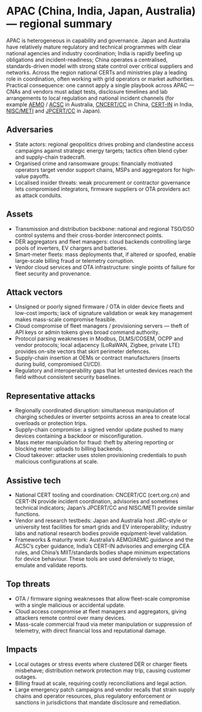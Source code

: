 # APAC (China, India, Japan, Australia) — regional summary

APAC is heterogeneous in capability and governance. Japan and Australia have relatively mature regulatory and 
technical programmes with clear national agencies and industry coordination; India is rapidly beefing up obligations 
and incident-readiness; China operates a centralised, standards-driven model with strong state control over critical 
suppliers and networks. Across the region national CERTs and ministries play a leading role in coordination, 
often working with grid operators or market authorities. Practical consequence: one cannot apply a single playbook 
across APAC — CNAs and vendors must adapt tests, disclosure timelines and lab arrangements to local regulation and 
national incident channels (for example [AEMO](https://www.aemo.com.au/) / [ACSC](https://www.cyber.gov.au/) in Australia, 
[CNCERT/CC](https://www.cert.org.cn/publish/english/index.html) in China, [CERT-IN](https://www.cert-in.org.in) in 
India, [NISC/METI](https://www.nisc.go.jp/eng/index.html) and [JPCERT/CC](https://www.jpcert.or.jp/english/) in Japan).

## Adversaries

* State actors: regional geopolitics drives probing and clandestine access campaigns against strategic energy targets; tactics often blend cyber and supply-chain tradecraft.
* Organised crime and ransomware groups: financially motivated operators target vendor support chains, MSPs and aggregators for high-value payoffs.
* Localised insider threats: weak procurement or contractor governance lets compromised integrators, firmware suppliers or OTA providers act as attack conduits.

## Assets

* Transmission and distribution backbone: national and regional TSO/DSO control systems and their cross-border interconnect points.
* DER aggregators and fleet managers: cloud backends controlling large pools of inverters, EV chargers and batteries.
* Smart-meter fleets: mass deployments that, if altered or spoofed, enable large-scale billing fraud or telemetry corruption.
* Vendor cloud services and OTA infrastructure: single points of failure for fleet security and provenance.

## Attack vectors

* Unsigned or poorly signed firmware / OTA in older device fleets and low-cost imports; lack of signature validation or weak key management makes mass-scale compromise feasible.
* Cloud compromise of fleet managers / provisioning servers — theft of API keys or admin tokens gives broad command authority.
* Protocol parsing weaknesses in Modbus, DLMS/COSEM, OCPP and vendor protocols; local adjacency (LoRaWAN, Zigbee, private LTE) provides on-site vectors that skirt perimeter defences.
* Supply-chain insertion at OEMs or contract manufacturers (inserts during build, compromised CI/CD).
* Regulatory and interoperability gaps that let untested devices reach the field without consistent security baselines.

## Representative attacks

* Regionally coordinated disruption: simultaneous manipulation of charging schedules or inverter setpoints across an area to create local overloads or protection trips.
* Supply-chain compromise: a signed vendor update pushed to many devices containing a backdoor or misconfiguration.
* Mass meter manipulation for fraud: theft by altering reporting or blocking meter uploads to billing backends.
* Cloud takeover: attacker uses stolen provisioning credentials to push malicious configurations at scale.

## Assistive tech

* National CERT tooling and coordination: CNCERT/CC (cert.org.cn) and CERT-IN provide incident coordination, advisories and sometimes technical indicators; Japan’s JPCERT/CC and NISC/METI provide similar functions.
* Vendor and research testbeds: Japan and Australia host JRC-style or university test facilities for smart grids and EV interoperability; industry labs and national research bodies provide equipment-level validation.
* Frameworks & maturity work: Australia’s AEMO/AEMC guidance and the ACSC’s cyber guidance, India’s CERT-IN advisories and emerging CEA rules, and China’s MIIT/standards bodies shape minimum expectations for device behaviour. These tools are used defensively to triage, emulate and validate reports.

## Top threats

* OTA / firmware signing weaknesses that allow fleet-scale compromise with a single malicious or accidental update.
* Cloud access compromise at fleet managers and aggregators, giving attackers remote control over many devices.
* Mass-scale commercial fraud via meter manipulation or suppression of telemetry, with direct financial loss and reputational damage.

## Impacts

* Local outages or stress events where clustered DER or charger fleets misbehave; distribution network protection may trip, causing customer outages.
* Billing fraud at scale, requiring costly reconciliations and legal action.
* Large emergency patch campaigns and vendor recalls that strain supply chains and operator resources, plus regulatory enforcement or sanctions in jurisdictions that mandate disclosure and remediation.
